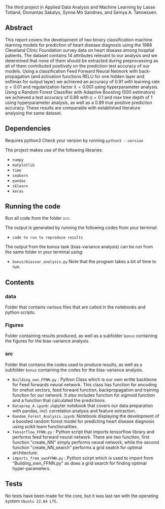 The third project in Applied Data Analysis and Machine Learning by Lasse Totland, Domantas Sakalys, Synne Mo Sandnes, and Semya A. Tønnessen. 

## Abstract 
This report covers the development of two binary classification machine learning models for prediction of heart disease diagnosis using the 1988 Cleveland Clinic Foundation survey data on heart disease among hospital patients. The dataset contains 14 attributes relevant to our analysis and we determined that none of them should be extracted during preprocessing as all of them contributed positively on the prediction test accuracy of our models. Using a classification Feed Forward Neural Network with back-propagation (and activation functions RELU for one hidden layer and softmax for output layer) we achieved an accuracy of $0.91$ with learning rate $\eta = 0.01$ and regularization factor $\lambda = 0.001$ using hyperparameter analysis. Using a Random Forest Classifier with Adaptive Boosting (500 estimators) we achieved a test accuracy of $0.88$ with $\eta = 0.1$ and max tree depth of $1$ using hyperparameter analysis, as well as a $0.89$ true positive prediction accuracy. These results are comparable with established literature analysing the same dataset.

## Dependencies 
Requires python3 
Check your version by running 
``` python3 --version ``` 

The project makes use of the following libraries: 
- `numpy`
- `matplotlib`
- `time`
- `seaborn`
- `pandas`
- `sklearn`
- `keras`

## Running the code 
Run all code from the folder `src`. 

The output is generated by running the following codes from your terminal: 
- `code to run to reproduce results`

The output from the bonus task (bias-variance analysis) can be run from the same folder in your terminal using: 
- `bonus/biasvar_analysis.py`
Note that the program takes a bit of time to run. 

## Contents 
### data
Folder that contains various files that are called in the notebooks and python scripts.

### Figures 
Folder containing results produced, as well as a subfolder `bonus` containing the figures for the bias-variance analysis. 

### src 
Folder that contains the codes used to produce results, as well as a subfolder `bonus` containing the codes for the bias-variance analysis. 

- `Building_own_FFNN.py` : Python Class which is our own writte backbone for Feed forwards neural network. This class has function for encoding for onehot vectors, feed forward function, backpropagation and training function for our network. It also includes function for sigmoid function and a function that calculated the predictions. 
- `Dataprep_A.ipynb`: Jupyter notebook that covers our data preparation with pandas, incl. correlation analysis and feature extraction.
- `Random_Forest_Analysis.ipynb`: Notebook displaying the development of a boosted random forest model for predicting heart disease diagnosis using scikit learn functionalities.
- `Tensorflow_FFNN.py` :  Python script that imports tensorflow library and performs feed forward neural network. There are two function, first function "create_NN" simply performs neural network, while the second function "create_NN_search" performs a grid seatch for optimal architecture.
- `imports_from_ownFFNN.py` : Python scirpt which is used to import from "Building_own_FFNN.py" as does a grid search for finding optimal hyper-parameters.

## Tests 
No tests have been made for the core, but it was last ran with the operating system `Ubuntu 22.04 LTS`. 
